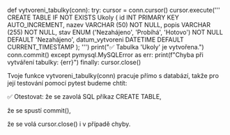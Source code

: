 def vytvoreni_tabulky(conn):
    try:
        cursor = conn.cursor()
        cursor.execute('''
            CREATE TABLE IF NOT EXISTS Ukoly (
            id INT PRIMARY KEY AUTO_INCREMENT,
            nazev VARCHAR (50) NOT NULL,
            popis VARCHAR (255) NOT NULL,
            stav  ENUM ('Nezahájeno', 'Probíhá', 'Hotovo') NOT NULL DEFAULT 'Nezahájeno', 
            datum_vytvoreni DATETIME DEFAULT CURRENT_TIMESTAMP
            );
        ''')
        print("✅ Tabulka 'Ukoly' je vytvořena.")
        conn.commit()
    except pymysql.MySQLError as err:
        print(f"Chyba při vytváření tabulky: {err}")
    finally:
        cursor.close()

Tvoje funkce vytvoreni_tabulky(conn) pracuje přímo s databází, takže pro její testování pomocí pytest budeme chtít:

✅ Otestovat:
že se zavolá SQL příkaz CREATE TABLE,

že se spustí commit(),

že se volá cursor.close() i v případě chyby.